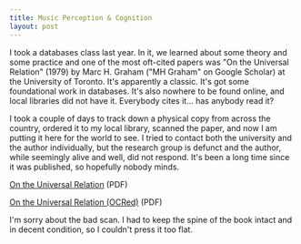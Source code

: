 ```yaml
---
title: Music Perception & Cognition
layout: post
---
```


I took a databases class last year. In it, we learned about some theory and
some practice and one of the most oft-cited papers was "On the Universal
Relation" (1979) by Marc H. Graham ("MH Graham" on Google Scholar) at the
University of Toronto. It's apparently a classic. It's got some foundational
work in databases. It's also nowhere to be found online, and local libraries
did not have it. Everybody cites it... has anybody read it?

I took a couple of days to track down a physical copy from across the country,
ordered it to my local library, scanned the paper, and now I am putting it here
for the world to see. I tried to contact both the university and the author
individually, but the research group is defunct and the author, while seemingly
alive and well, did not respond. It's been a long time since it was published,
so hopefully nobody minds.

[On the Universal Relation](/assets/img/on-the-universal-relation.pdf) (PDF)

[On the Universal Relation (OCRed)](/assets/img/on-the-universal-relation-ocr.pdf) (PDF)

I'm sorry about the bad scan. I had to keep the spine of the book intact and in
decent condition, so I couldn't press it too flat.

